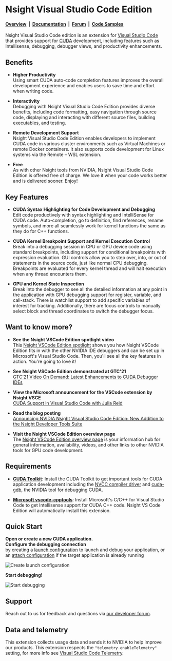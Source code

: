 # Nsight Visual Studio Code Edition

#### [Overview](https://developer.nvidia.com/nsight-visual-studio-code-edition)&nbsp;&nbsp;|&nbsp;&nbsp;[Documentation](https://docs.nvidia.com/nsight-visual-studio-code-edition/)&nbsp;&nbsp;|&nbsp;&nbsp;[Forum](https://forums.developer.nvidia.com/c/developer-tools/nsight-vscode-edition)&nbsp;&nbsp;|&nbsp;&nbsp;[Code Samples](https://github.com/NVIDIA/cuda-samples)

Nsight Visual Studio Code edition is an extension for
[Visual Studio Code](https://code.visualstudio.com/) that
provides support for [CUDA](https://developer.nvidia.com/cuda-zone)
development, including features such as Intellisense, debugging, debugger views,
and productivity enhancements.

## Benefits

* **Higher Productivity**<br>
  Using smart CUDA auto-code completion features improves the overall
  development experience and enables users to save time and effort when writing
  code.

* **Interactivity**<br>
  Debugging with Nsight Visual Studio Code Edition provides diverse benefits,
  including code formatting, easy navigation through source code, displaying and
  interacting with different source files, building executables, and testing.

* **Remote Development Support**<br>
  Nsight Visual Studio Code Edition enables developers to implement CUDA code in
  various cluster environments such as Virtual Machines or remote Docker
  containers. It also supports code development for Linux systems via the Remote
  – WSL extension.

* **Free**<br>
  As with other Nsight tools from NVIDIA, Nsight Visual Studio Code Edition is
  offered free of charge.  We love it when your code works better and is
  delivered sooner. Enjoy!

## Key Features

* **CUDA Syntax Highlighting for Code Development and Debugging**<br>
  Edit code productively with syntax highlighting and IntelliSense for CUDA
  code.  Auto-completion, go to definition, find references, rename symbols, and
  more all seamlessly work for kernel functions the same as they do for C++
  functions.

* **CUDA Kernel Breakpoint Support and Kernel Execution Control**<br>
  Break into a debugging session in CPU or GPU device code using standard
  breakpoints, including support for conditional breakpoints with expression
  evaluation. GUI controls allow you to step over, into, or out of statements in
  the source code, just like normal CPU debugging. Breakpoints are evaluated for
  every kernel thread and will halt execution when any thread encounters them.

* **GPU and Kernel State Inspection**<br>
  Break into the debugger to see all the detailed information at any point in
  the application with GPU debugging support for register, variable, and
  call-stack. There is watchlist support to add specific variables of interest
  for tracking. Additionally, there are focus controls to manually select
  block and thread coordinates to switch the debugger
  focus.

## Want to know more?

* **See the Nsight VSCode Edition spotlight video**<br>
  This [Nsight VSCode Edition
  spotlight](https://www.youtube.com/watch?v=gN3XeFwZ4ng) shows you how Nsight
  VSCode Edition fits in with the other NVIDIA IDE debuggers and can be set up
  in Microsoft's Visual Studio Code.  Then, you'll see all the key features in
  action.  You're going to love it!

* **See Nsight VSCode Edition demonstrated at GTC'21**<br>
  [GTC'21 Video On Demand: Latest Enhancements to CUDA Debugger IDEs](https://gtc21.event.nvidia.com/media/Latest%20Enhancements%20to%20CUDA%20Debugger%20IDEs%20%5BS31884%5D/1_geie6h11)

* **View the Microsoft announcement for the VSCode extension by Nsight VSCE**<br>
  [CUDA Support in Visual Studio Code with Julia Reid](https://www.youtube.com/watch?v=l6PgYhiQr-I&list=PLReL099Y5nRcWPNnKO4cwxN5RJZl9A48P&index=4)

* **Read the blog posting**<br>
  [Announcing NVIDIA Nsight Visual Studio Code Edition: New Addition to the Nsight Developer Tools Suite](https://developer.nvidia.com/blog/announcing-nvidia-nsight-visual-studio-code-edition-new-addition-to-the-nsight-developer-tools-suite/)

* **Visit the Nsight VSCode Edition overview page**<br>
  The [Nsight VSCode Edition overview
  page](https://developer.nvidia.com/nsight-visual-studio-code-edition) is your
  information hub for general information, availability, videos, and other links
  to other NVIDIA tools for GPU code development.

## Requirements

* **[CUDA Toolkit](https://developer.nvidia.com/cuda-toolkit)**: Install the CUDA Toolkit to get important tools for
  CUDA application development including the
  [NVCC compiler driver](https://docs.nvidia.com/cuda/cuda-compiler-driver-nvcc/index.html) and
  [cuda-gdb](https://docs.nvidia.com/cuda/cuda-gdb/index.html), the NVIDIA tool for debugging CUDA.

* **[Microsoft vscode-cpptools](https://marketplace.visualstudio.com/items?itemName=ms-vscode.cpptools)**:
  Install Microsoft's C/C++ for Visual Studio Code to get Intellisense support for CUDA C++ code. 
  Nsight VS Code Edition will automatically install this extension.

## Quick Start

**Open or create a new CUDA application.** <br>
**Configure the debugging connection**<br>
 by creating a  [launch configuration](https://docs.nvidia.com/nsight-visual-studio-code-edition/cuda-debugger/index.html#walkthrough-create-launch-config) to launch and debug your application, or <br>
an [attach configuration](https://docs.nvidia.com/nsight-visual-studio-code-edition/cuda-debugger/index.html#walkthrough-attach-create-launch-config) if the target application is already running

![Create launch configuration](nsight-debug-config.gif)

**Start debugging!**

![Start debugging](nsight-debug.gif)

## Support
Reach out to us for feedback and questions via [our developer forum](https://forums.developer.nvidia.com/c/development-tools/nsight-vscode-edition/).

## Data and telemetry

This extension collects usage data and sends it to NVIDIA to help improve our products. This
extension respects the `"telemetry.enableTelemetry"` setting, for more info see
[Visual Studio Code Telemetry](https://code.visualstudio.com/docs/getstarted/telemetry).